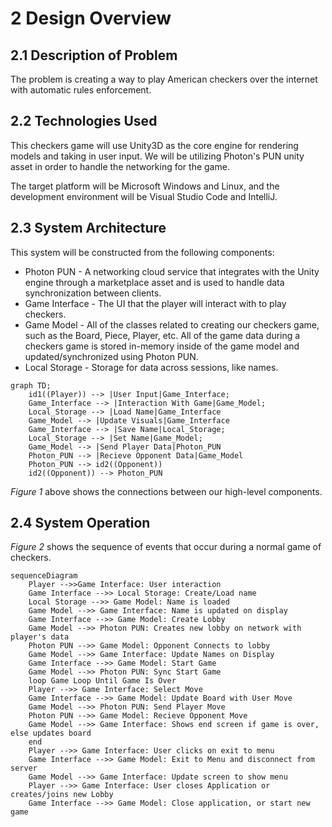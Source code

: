 # 2 Design Overview

## 2.1 Description of Problem

The problem is creating a way to play American checkers over the internet with automatic rules enforcement. 

## 2.2 Technologies Used

This checkers game will use Unity3D as the core engine for rendering models and taking in user input. We will be utilizing Photon's PUN unity asset in order to handle the networking for the game.

The target platform will be Microsoft Windows and Linux, and the development environment will be Visual Studio Code and IntelliJ.

## 2.3 System Architecture

This system will be constructed from the following components:
* Photon PUN - A networking cloud service that integrates with the Unity engine through a marketplace asset and is used to handle data synchronization between clients. 
* Game Interface - The UI that the player will interact with to play checkers.
* Game Model - All of the classes related to creating our checkers game, such as the Board, Piece, Player, etc. All of the game data during a checkers game is stored in-memory inside of the game model and updated/synchronized using Photon PUN.
* Local Storage - Storage for data across sessions, like names. 

```mermaid
graph TD;
    id1((Player)) --> |User Input|Game_Interface;
    Game_Interface --> |Interaction With Game|Game_Model;
    Local_Storage --> |Load Name|Game_Interface
    Game_Model --> |Update Visuals|Game_Interface
    Game_Interface --> |Save Name|Local_Storage;
    Local_Storage --> |Set Name|Game_Model;
    Game_Model --> |Send Player Data|Photon_PUN
    Photon_PUN --> |Recieve Opponent Data|Game_Model
    Photon_PUN --> id2((Opponent))
    id2((Opponent)) --> Photon_PUN
```
*Figure 1* above shows the connections between our high-level components.

## 2.4 System Operation

*Figure 2* shows the sequence of events that occur during a normal game of checkers.

```mermaid
sequenceDiagram
    Player -->>Game Interface: User interaction
    Game Interface -->> Local Storage: Create/Load name
    Local Storage -->> Game Model: Name is loaded
    Game Model -->> Game Interface: Name is updated on display
    Game Interface -->> Game Model: Create Lobby
    Game Model -->> Photon PUN: Creates new lobby on network with player's data
    Photon PUN -->> Game Model: Opponent Connects to lobby
    Game Model -->> Game Interface: Update Names on Display
    Game Interface -->> Game Model: Start Game
    Game Model -->> Photon PUN: Sync Start Game
    loop Game Loop Until Game Is Over
    Player -->> Game Interface: Select Move
    Game Interface -->> Game Model: Update Board with User Move
    Game Model -->> Photon PUN: Send Player Move
    Photon PUN -->> Game Model: Recieve Opponent Move
    Game Model -->> Game Interface: Shows end screen if game is over, else updates board
    end
    Player -->> Game Interface: User clicks on exit to menu
    Game Interface -->> Game Model: Exit to Menu and disconnect from server
    Game Model -->> Game Interface: Update screen to show menu
    Player -->> Game Interface: User closes Application or creates/joins new Lobby
    Game Interface -->> Game Model: Close application, or start new game
    
```
